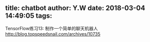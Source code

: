title: chatbot
author: Y.W
date: 2018-03-04 14:49:05
tags:
---
TensorFlow练习13: 制作一个简单的聊天机器人
http://blog.topspeedsnail.com/archives/10735